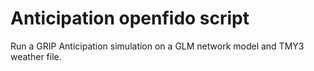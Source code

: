 # Anticipation openfido script

Run a GRIP Anticipation simulation on a GLM network model and TMY3 weather file.

